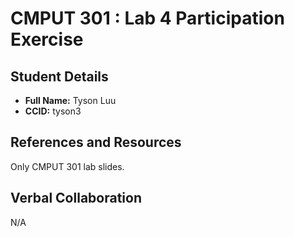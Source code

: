 # CMPUT 301 : Lab 4 Participation Exercise

## Student Details

- **Full Name:** Tyson Luu
- **CCID:** tyson3

## References and Resources

Only CMPUT 301 lab slides.

## Verbal Collaboration

N/A
